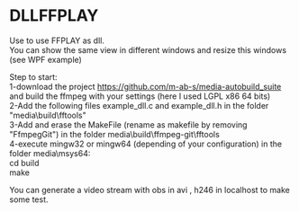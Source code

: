 # DLLFFPLAY  

Use to use FFPLAY as dll.  
You can show the same view in different windows and resize this windows (see WPF example)  

Step to start:  
1-download the project https://github.com/m-ab-s/media-autobuild_suite and build the ffmpeg with your settings (here I used LGPL x86 64 bits)  
2-Add the following files example_dll.c and example_dll.h in the folder "media\build\fftools"  
3-Add and erase the MakeFile (rename as makefile by removing "FfmpegGit") in the folder media\build\ffmpeg-git\fftools  
4-execute mingw32 or mingw64 (depending of your configuration) in the folder media\msys64:  
cd build  
make  

You can generate a video stream with obs in avi , h246 in localhost to make some test.  


